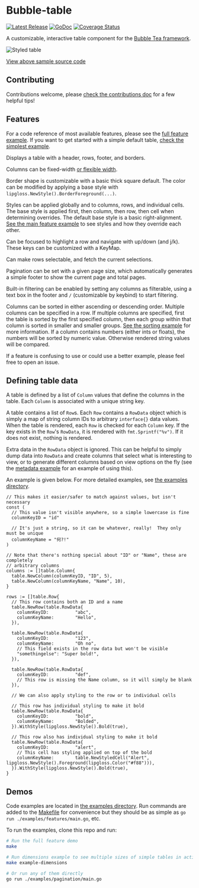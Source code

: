 # Bubble-table

<p>
  <a href="https://github.com/Evertras/bubble-table/releases"><img src="https://img.shields.io/github/release/Evertras/bubble-table.svg" alt="Latest Release"></a>
  <a href="https://pkg.go.dev/github.com/evertras/bubble-table/table?tab=doc"><img src="https://godoc.org/github.com/golang/gddo?status.svg" alt="GoDoc"></a>
  <a href='https://coveralls.io/github/Evertras/bubble-table?branch=main'><img src='https://coveralls.io/repos/github/Evertras/bubble-table/badge.svg?branch=main&hash=abc' alt='Coverage Status'/></a>
</p>

A customizable, interactive table component for the
[Bubble Tea framework](https://github.com/charmbracelet/bubbletea).

![Styled table](https://user-images.githubusercontent.com/5923958/156778142-cc1a32e1-1b1e-4a65-b699-187f39f0f946.png)

[View above sample source code](./examples/pokemon/main.go)

## Contributing

Contributions welcome, please [check the contributions doc](./CONTRIBUTING.md)
for a few helpful tips!

## Features

For a code reference of most available features, please see the [full feature example](./examples/features/main.go).
If you want to get started with a simple default table, [check the simplest example](./examples/simplest/main.go).

Displays a table with a header, rows, footer, and borders.

Columns can be fixed-width [or flexible width](./examples/flex/main.go).

Border shape is customizable with a basic thick square default.  The color can
be modified by applying a base style with `lipgloss.NewStyle().BorderForeground(...)`.

Styles can be applied globally and to columns, rows, and individual cells.
The base style is applied first, then column, then row, then cell when
determining overrides.  The default base style is a basic right-alignment.
[See the main feature example](./examples/features/main.go) to see styles and
how they override each other.

Can be focused to highlight a row and navigate with up/down (and j/k).  These
keys can be customized with a KeyMap.

Can make rows selectable, and fetch the current selections.

Pagination can be set with a given page size, which automatically generates a
simple footer to show the current page and total pages.

Built-in filtering can be enabled by setting any columns as filterable, using
a text box in the footer and `/` (customizable by keybind) to start filtering.

Columns can be sorted in either ascending or descending order.  Multiple columns
can be specified in a row.  If multiple columns are specified, first the table
is sorted by the first specified column, then each group within that column is
sorted in smaller and smaller groups.  [See the sorting example](examples/sorting/main.go)
for more information.  If a column contains numbers (either ints or floats),
the numbers will be sorted by numeric value.  Otherwise rendered string values
will be compared.

If a feature is confusing to use or could use a better example, please feel free
to open an issue.

## Defining table data

A table is defined by a list of `Column` values that define the columns in the
table.  Each `Column` is associated with a unique string key.

A table contains a list of `Row`s.  Each `Row` contains a `RowData` object which
is simply a map of string column IDs to arbitrary `interface{}` data values.
When the table is rendered, each `Row` is checked for each `Column` key.  If the
key exists in the `Row`'s `RowData`, it is rendered with `fmt.Sprintf("%v")`.
If it does not exist, nothing is rendered.

Extra data in the `RowData` object is ignored.  This can be helpful to simply
dump data into `RowData` and create columns that select what is interesting to
view, or to generate different columns based on view options on the fly (see the
[metadata example](./examples/metadata/main.go) for an example of using this).

An example is given below.  For more detailed examples, see
[the examples directory](./examples).

```golang
// This makes it easier/safer to match against values, but isn't necessary
const (
  // This value isn't visible anywhere, so a simple lowercase is fine
  columnKeyID = "id"

  // It's just a string, so it can be whatever, really!  They only must be unique
  columnKeyName = "何?!"
)

// Note that there's nothing special about "ID" or "Name", these are completely
// arbitrary columns
columns := []table.Column{
  table.NewColumn(columnKeyID, "ID", 5),
  table.NewColumn(columnKeyName, "Name", 10),
}

rows := []table.Row{
  // This row contains both an ID and a name
  table.NewRow(table.RowData{
    columnKeyID:          "abc",
    columnKeyName:        "Hello",
  }),

  table.NewRow(table.RowData{
    columnKeyID:          "123",
    columnKeyName:        "Oh no",
    // This field exists in the row data but won't be visible
    "somethingelse": "Super bold!",
  }),

  table.NewRow(table.RowData{
    columnKeyID:          "def",
    // This row is missing the Name column, so it will simply be blank
  }),

  // We can also apply styling to the row or to individual cells

  // This row has individual styling to make it bold
  table.NewRow(table.RowData{
    columnKeyID:          "bold",
    columnKeyName:        "Bolded",
  }).WithStyle(lipgloss.NewStyle().Bold(true),

  // This row also has individual styling to make it bold
  table.NewRow(table.RowData{
    columnKeyID:          "alert",
    // This cell has styling applied on top of the bold
    columnKeyName:        table.NewStyledCell("Alert", lipgloss.NewStyle().Foreground(lipgloss.Color("#f88"))),
  }).WithStyle(lipgloss.NewStyle().Bold(true),
}
```

## Demos

Code examples are located in [the examples directory](./examples).  Run commands
are added to the [Makefile](Makefile) for convenience but they should be as
simple as `go run ./examples/features/main.go`, etc.

To run the examples, clone this repo and run:

```bash
# Run the full feature demo
make

# Run dimensions example to see multiple sizes of simple tables in action
make example-dimensions

# Or run any of them directly
go run ./examples/pagination/main.go
```

